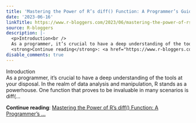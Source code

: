 ```yaml
---
title: 'Mastering the Power of R’s diff() Function: A Programmer’s Guide'
date: '2023-06-16'
linkTitle: https://www.r-bloggers.com/2023/06/mastering-the-power-of-rs-diff-function-a-programmers-guide/
source: R-bloggers
description: |-
  <p>Introduction<br />
  As a programmer, it’s crucial to have a deep understanding of the tools at your disposal. In the realm of data analysis and manipulation, R stands as a powerhouse. One function that proves to be invaluable in many scenarios is diff(...</p>
  <strong>Continue reading</strong>: <a href="https://www.r-bloggers.com/2023/06/mastering-the-power-of-rs-diff-function-a-programmers-guide/">Mastering the Power of R’s diff() Function: A Programmer’s ...
disable_comments: true
---
```

<p>Introduction<br />
As a programmer, it’s crucial to have a deep understanding of the tools at your disposal. In the realm of data analysis and manipulation, R stands as a powerhouse. One function that proves to be invaluable in many scenarios is diff(...</p>
<strong>Continue reading</strong>: <a href="https://www.r-bloggers.com/2023/06/mastering-the-power-of-rs-diff-function-a-programmers-guide/">Mastering the Power of R’s diff() Function: A Programmer’s ...
